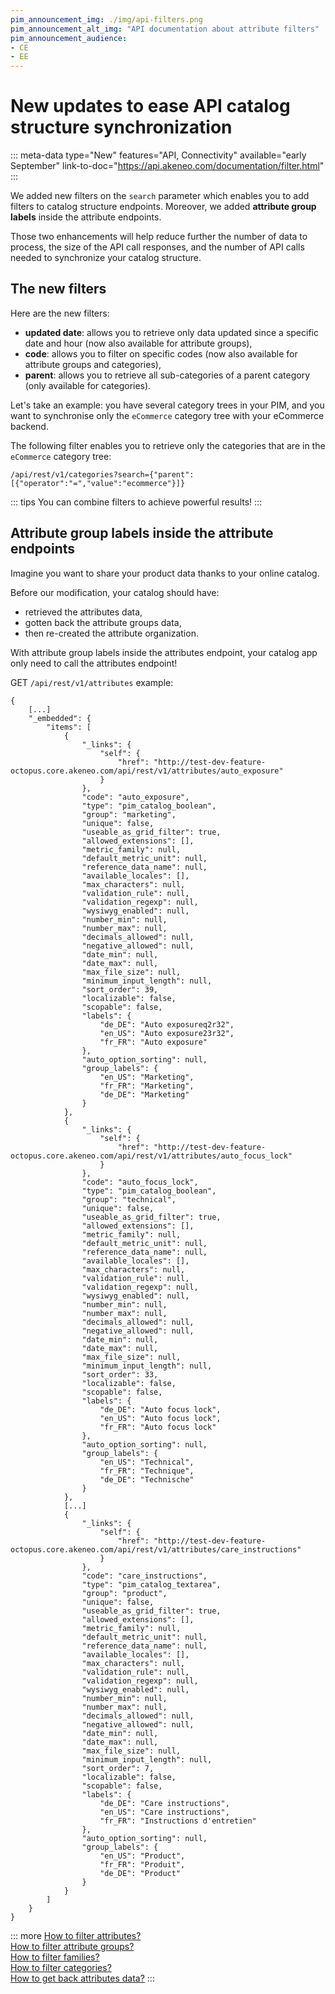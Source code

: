 ```yaml
---
pim_announcement_img: ./img/api-filters.png
pim_announcement_alt_img: "API documentation about attribute filters"
pim_announcement_audience:
- CE
- EE
---
```


# New updates to ease API catalog structure synchronization
::: meta-data type="New" features="API, Connectivity" available="early September" link-to-doc="https://api.akeneo.com/documentation/filter.html"
:::

We added new filters on the `search` parameter which enables you to add filters to catalog structure endpoints. Moreover, we added **attribute group labels** inside the attribute endpoints.  

Those two enhancements will help reduce further the number of data to process, the size of the API call responses, and the number of API calls needed to synchronize your catalog structure. 

## The new filters

Here are the new filters:
- **updated date**: allows you to retrieve only data updated since a specific date and hour (now also available for attribute groups), 
- **code**: allows you to filter on specific codes (now also available for attribute groups and categories), 
- **parent**: allows you to retrieve all sub-categories of a parent category (only available for categories).  

Let's take an example: you have several category trees in your PIM, and you want to synchronise only the `eCommerce` category tree with your eCommerce backend.

The following filter enables you to retrieve only the categories that are in the `eCommerce` category tree:

```
/api/rest/v1/categories?search={"parent":[{"operator":"=","value":"ecommerce"}]}
```  

::: tips
You can combine filters to achieve powerful results!
:::
 
## Attribute group labels inside the attribute endpoints  
Imagine you want to share your product data thanks to your online catalog.  

Before our modification, your catalog should have:
- retrieved the attributes data, 
- gotten back the attribute groups data, 
- then re-created the attribute organization.  

With attribute group labels inside the attributes endpoint, your catalog app only need to call the attributes endpoint!

GET `/api/rest/v1/attributes` example:
```
{
    [...]
    "_embedded": {
        "items": [
            {
                "_links": {
                    "self": {
                        "href": "http://test-dev-feature-octopus.core.akeneo.com/api/rest/v1/attributes/auto_exposure"
                    }
                },
                "code": "auto_exposure",
                "type": "pim_catalog_boolean",
                "group": "marketing",
                "unique": false,
                "useable_as_grid_filter": true,
                "allowed_extensions": [],
                "metric_family": null,
                "default_metric_unit": null,
                "reference_data_name": null,
                "available_locales": [],
                "max_characters": null,
                "validation_rule": null,
                "validation_regexp": null,
                "wysiwyg_enabled": null,
                "number_min": null,
                "number_max": null,
                "decimals_allowed": null,
                "negative_allowed": null,
                "date_min": null,
                "date_max": null,
                "max_file_size": null,
                "minimum_input_length": null,
                "sort_order": 39,
                "localizable": false,
                "scopable": false,
                "labels": {
                    "de_DE": "Auto exposureq2r32",
                    "en_US": "Auto exposure23r32",
                    "fr_FR": "Auto exposure"
                },
                "auto_option_sorting": null,
                "group_labels": {
                    "en_US": "Marketing",
                    "fr_FR": "Marketing",
                    "de_DE": "Marketing"
                }
            },
            {
                "_links": {
                    "self": {
                        "href": "http://test-dev-feature-octopus.core.akeneo.com/api/rest/v1/attributes/auto_focus_lock"
                    }
                },
                "code": "auto_focus_lock",
                "type": "pim_catalog_boolean",
                "group": "technical",
                "unique": false,
                "useable_as_grid_filter": true,
                "allowed_extensions": [],
                "metric_family": null,
                "default_metric_unit": null,
                "reference_data_name": null,
                "available_locales": [],
                "max_characters": null,
                "validation_rule": null,
                "validation_regexp": null,
                "wysiwyg_enabled": null,
                "number_min": null,
                "number_max": null,
                "decimals_allowed": null,
                "negative_allowed": null,
                "date_min": null,
                "date_max": null,
                "max_file_size": null,
                "minimum_input_length": null,
                "sort_order": 33,
                "localizable": false,
                "scopable": false,
                "labels": {
                    "de_DE": "Auto focus lock",
                    "en_US": "Auto focus lock",
                    "fr_FR": "Auto focus lock"
                },
                "auto_option_sorting": null,
                "group_labels": {
                    "en_US": "Technical",
                    "fr_FR": "Technique",
                    "de_DE": "Technische"
                }
            },
            [...]
            {
                "_links": {
                    "self": {
                        "href": "http://test-dev-feature-octopus.core.akeneo.com/api/rest/v1/attributes/care_instructions"
                    }
                },
                "code": "care_instructions",
                "type": "pim_catalog_textarea",
                "group": "product",
                "unique": false,
                "useable_as_grid_filter": true,
                "allowed_extensions": [],
                "metric_family": null,
                "default_metric_unit": null,
                "reference_data_name": null,
                "available_locales": [],
                "max_characters": null,
                "validation_rule": null,
                "validation_regexp": null,
                "wysiwyg_enabled": null,
                "number_min": null,
                "number_max": null,
                "decimals_allowed": null,
                "negative_allowed": null,
                "date_min": null,
                "date_max": null,
                "max_file_size": null,
                "minimum_input_length": null,
                "sort_order": 7,
                "localizable": false,
                "scopable": false,
                "labels": {
                    "de_DE": "Care instructions",
                    "en_US": "Care instructions",
                    "fr_FR": "Instructions d'entretien"
                },
                "auto_option_sorting": null,
                "group_labels": {
                    "en_US": "Product",
                    "fr_FR": "Produit",
                    "de_DE": "Product"
                }
            }
        ]
    }
}
```

::: more
[How to filter attributes?](https://api.akeneo.com/documentation/filter.html#filter-attributes)  
[How to filter attribute groups?](https://api.akeneo.com/documentation/filter.html#filter-attribute-groups)  
[How to filter families?](https://api.akeneo.com/documentation/filter.html#filter-families)  
[How to filter categories?](https://api.akeneo.com/documentation/filter.html#filter-categories)  
[How to get back attributes data?](https://api.akeneo.com/api-reference.html#get_attributes)
:::
